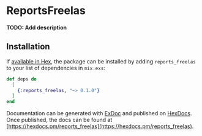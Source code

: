 # ReportsFreelas

**TODO: Add description**

## Installation

If [available in Hex](https://hex.pm/docs/publish), the package can be installed
by adding `reports_freelas` to your list of dependencies in `mix.exs`:

```elixir
def deps do
  [
    {:reports_freelas, "~> 0.1.0"}
  ]
end
```

Documentation can be generated with [ExDoc](https://github.com/elixir-lang/ex_doc)
and published on [HexDocs](https://hexdocs.pm). Once published, the docs can
be found at [https://hexdocs.pm/reports_freelas](https://hexdocs.pm/reports_freelas).

